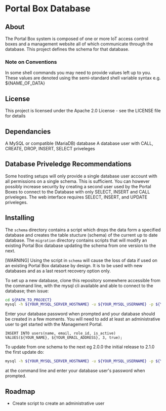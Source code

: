# Portal Box Database

## About
The Portal Box system is composed of one or more IoT access control boxes and a management website all of which communicate through the database. This project defines the schema for that database.

### Note on Conventions
In some shell commands you may need to provide values left up to you. These values are denoted using the semi-standard shell variable syntax e.g. ${NAME_OF_DATA}

## License
This project is licensed under the Apache 2.0 License - see the LICENSE file for details

## Dependancies
A MySQL or compatible (MariaDB) database
A database user with CALL, CREATE, DROP, INSERT, SELECT priveleges

## Database Priveledge Recommendations
Some hosting setups will only provide a single database user account with all permissions on a single schema. This is sufficient. You can however possibly increase security by creating a second user used by the Portal Boxes to connect to the Database with only SELECT, INSERT and CALL priveleges. The web interface requires SELECT, INSERT, and UPDATE priveleges.

## Installing
The `schema` directory contains a script which drops the data form a specified database and creates the table stucture (schema) of the current up to date database. The `migration` directory contains scripts that will modify an existing Portal Box database updating the schema from one version to the next.

[WARNING] Using the script in `schema` will cause the loss of data if used on an existing Portal Box database by design. It is to be used with new databases and as a last resort recovery option only.

To set up a new database, clone this repository somewhere accessible from the command line, with the mysql cli available and able to connect to the database; then issue:

```sh
cd ${PATH_TO_PROJECT}
mysql -h ${YOUR_MYSQL_SERVER_HOSTNAME} -u ${YOUR_MYSQL_USERNAME} -p ${YOUR_MYSQL_DATABSE_NAME} < schema/schema.sql
```

Enter your database password when prompted and your database should be created in a few moments. You will need to add at least an administrative user to get started with the Management Portal.

```mysql
INSERT INTO users(name, email, role_id, is_active) VALUES(${YOUR_NAME}, ${YOUR_EMAIL_ADDRESS}, 3, true);
```

To update from one schema to the next eg 2.0.0 the initial release to 2.1.0 the first update do:

```sh
mysql -h ${YOUR_MYSQL_SERVER_HOSTNAME} -u ${YOUR_MYSQL_USERNAME} -p ${YOUR_MYSQL_DATABSE_NAME} < migration/2.1.0.sql
```

at the command line and enter your database user's password when prompted.

## Roadmap
- Create script to create an administrative user
